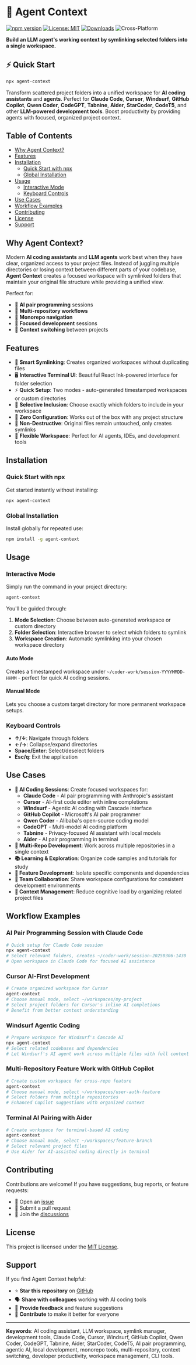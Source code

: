 # 🔗 Agent Context

[![npm version](https://img.shields.io/npm/v/agent-context.svg)](https://www.npmjs.com/package/agent-context)
[![License: MIT](https://img.shields.io/badge/License-MIT-yellow.svg)](LICENSE)
[![Downloads](https://img.shields.io/npm/dt/agent-context.svg)](https://www.npmjs.com/package/agent-context)
![Cross-Platform](https://img.shields.io/badge/platform-win%20|%20macos%20|%20linux-informational)

**Build an LLM agent's working context by symlinking selected folders into a single workspace.**

## ⚡ Quick Start

```bash
npx agent-context
```

Transform scattered project folders into a unified workspace for **AI coding assistants** and **agents**. Perfect for **Claude Code**, **Cursor**, **Windsurf**, **GitHub Copilot**, **Qwen Coder**, **CodeGPT**, **Tabnine**, **Aider**, **StarCoder**, **CodeT5**, and other **LLM-powered development tools**. Boost productivity by providing agents with focused, organized project context.

## Table of Contents

- [Why Agent Context?](#why-agent-context)
- [Features](#features)
- [Installation](#installation)
  - [Quick Start with npx](#quick-start-with-npx)
  - [Global Installation](#global-installation)
- [Usage](#usage)
  - [Interactive Mode](#interactive-mode)
  - [Keyboard Controls](#keyboard-controls)
- [Use Cases](#use-cases)
- [Workflow Examples](#workflow-examples)
- [Contributing](#contributing)
- [License](#license)
- [Support](#support)

## Why Agent Context?

Modern **AI coding assistants** and **LLM agents** work best when they have clear, organized access to your project files. Instead of juggling multiple directories or losing context between different parts of your codebase, **Agent Context** creates a focused workspace with symlinked folders that maintain your original file structure while providing a unified view.

Perfect for:
- 🤖 **AI pair programming** sessions
- 🔄 **Multi-repository workflows** 
- 📁 **Monorepo navigation**
- 🎯 **Focused development** sessions
- 🧠 **Context switching** between projects

## Features

- 🔗 **Smart Symlinking**: Creates organized workspaces without duplicating files
- 🖥️ **Interactive Terminal UI**: Beautiful React Ink-powered interface for folder selection
- ⚡ **Quick Setup**: Two modes - auto-generated timestamped workspaces or custom directories
- 🎯 **Selective Inclusion**: Choose exactly which folders to include in your workspace
- 🚀 **Zero Configuration**: Works out of the box with any project structure
- 🔄 **Non-Destructive**: Original files remain untouched, only creates symlinks
- 📂 **Flexible Workspace**: Perfect for AI agents, IDEs, and development tools

## Installation

### Quick Start with npx

Get started instantly without installing:

```bash
npx agent-context
```

### Global Installation

Install globally for repeated use:

```bash
npm install -g agent-context
```

## Usage

### Interactive Mode

Simply run the command in your project directory:

```bash
agent-context
```

You'll be guided through:

1. **Mode Selection**: Choose between auto-generated workspace or custom directory
2. **Folder Selection**: Interactive browser to select which folders to symlink
3. **Workspace Creation**: Automatic symlinking into your chosen workspace directory

#### Auto Mode
Creates a timestamped workspace under `~/coder-work/session-YYYYMMDD-HHMM` - perfect for quick AI coding sessions.

#### Manual Mode  
Lets you choose a custom target directory for more permanent workspace setups.

### Keyboard Controls

- **↑/↓**: Navigate through folders
- **←/→**: Collapse/expand directories  
- **Space/Enter**: Select/deselect folders
- **Esc/q**: Exit the application

## Use Cases

- **🤖 AI Coding Sessions**: Create focused workspaces for:
  - **Claude Code** - AI pair programming with Anthropic's assistant
  - **Cursor** - AI-first code editor with inline completions  
  - **Windsurf** - Agentic AI coding with Cascade interface
  - **GitHub Copilot** - Microsoft's AI pair programmer
  - **Qwen Coder** - Alibaba's open-source coding model
  - **CodeGPT** - Multi-model AI coding platform
  - **Tabnine** - Privacy-focused AI assistant with local models
  - **Aider** - AI pair programming in terminal
- **🔄 Multi-Repo Development**: Work across multiple repositories in a single context
- **📚 Learning & Exploration**: Organize code samples and tutorials for study
- **🎯 Feature Development**: Isolate specific components and dependencies
- **👥 Team Collaboration**: Share workspace configurations for consistent development environments
- **🧠 Context Management**: Reduce cognitive load by organizing related project files

## Workflow Examples

### AI Pair Programming Session with Claude Code
```bash
# Quick setup for Claude Code session
npx agent-context
# Select relevant folders, creates ~/coder-work/session-20250306-1430
# Open workspace in Claude Code for focused AI assistance
```

### Cursor AI-First Development
```bash
# Create organized workspace for Cursor
agent-context
# Choose manual mode, select ~/workspaces/my-project
# Select project folders for Cursor's inline AI completions
# Benefit from better context understanding
```

### Windsurf Agentic Coding
```bash
# Prepare workspace for Windsurf's Cascade AI
npx agent-context
# Select related codebases and dependencies
# Let Windsurf's AI agent work across multiple files with full context
```

### Multi-Repository Feature Work with GitHub Copilot
```bash
# Create custom workspace for cross-repo feature
agent-context
# Choose manual mode, select ~/workspaces/user-auth-feature  
# Select folders from multiple repositories
# Enhanced Copilot suggestions with organized context
```

### Terminal AI Pairing with Aider
```bash
# Create workspace for terminal-based AI coding
agent-context
# Choose manual mode, select ~/workspaces/feature-branch
# Select relevant project files
# Use Aider for AI-assisted coding directly in terminal
```

## Contributing

Contributions are welcome! If you have suggestions, bug reports, or feature requests:

- 📝 Open an [issue](https://github.com/nt9142/agent-context/issues)
- 🔧 Submit a pull request
- 💬 Join the [discussions](https://github.com/nt9142/agent-context/discussions)

## License

This project is licensed under the [MIT License](LICENSE).

## Support

If you find Agent Context helpful:

- ⭐ **Star this repository** on [GitHub](https://github.com/nt9142/agent-context)
- 🗣 **Share with colleagues** working with AI coding tools  
- 💬 **Provide feedback** and feature suggestions
- 🤝 **Contribute** to make it better for everyone

---

**Keywords**: AI coding assistant, LLM workspace, symlink manager, development tools, Claude Code, Cursor, Windsurf, GitHub Copilot, Qwen Coder, CodeGPT, Tabnine, Aider, StarCoder, CodeT5, AI pair programming, agentic AI, local development, monorepo tools, multi-repository, context switching, developer productivity, workspace management, CLI tools.
